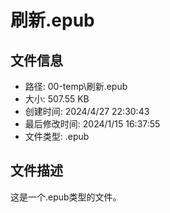 ﻿# 刷新.epub

## 文件信息
- 路径: 00-temp\刷新.epub
- 大小: 507.55 KB
- 创建时间: 2024/4/27 22:30:43
- 最后修改时间: 2024/1/15 16:37:55
- 文件类型: .epub

## 文件描述
这是一个.epub类型的文件。

